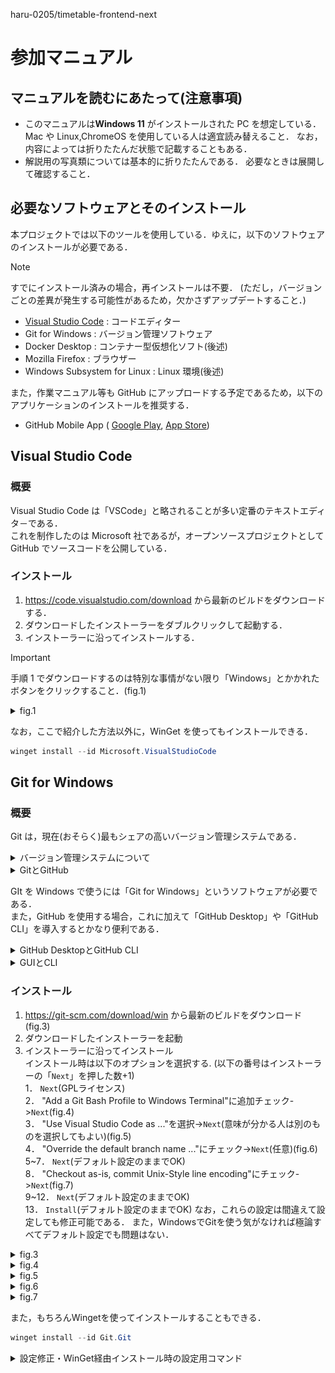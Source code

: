 haru-0205/timetable-frontend-next

# 参加マニュアル

## マニュアルを読むにあたって(注意事項)

- このマニュアルは**Windows 11** がインストールされた PC を想定している．
  Mac や Linux,ChromeOS を使用している人は適宜読み替えること．
  なお，内容によっては折りたたんだ状態で記載することもある．
- 解説用の写真類については基本的に折りたたんである．
  必要なときは展開して確認すること．

## 必要なソフトウェアとそのインストール

本プロジェクトでは以下のツールを使用している．ゆえに，以下のソフトウェアのインストールが必要である．

> [!NOTE]
> すでにインストール済みの場合，再インストールは不要．
> (ただし，バージョンごとの差異が発生する可能性があるため，欠かさずアップデートすること．)

- [Visual Studio Code](#visual-studio-code) : コードエディター
- Git for Windows : バージョン管理ソフトウェア
- Docker Desktop : コンテナー型仮想化ソフト(後述)
- Mozilla Firefox : ブラウザー
- Windows Subsystem for Linux : Linux 環境(後述)

また，作業マニュアル等も GitHub にアップロードする予定であるため，以下のアプリケーションのインストールを推奨する．

- GitHub Mobile App (
  [Google Play](https://play.google.com/store/apps/details?id=com.github.android&pcampaignid=web_share),
  [App Store](https://apps.apple.com/jp/app/github/id1477376905))

## Visual Studio Code

### 概要

Visual Studio Code は「VSCode」と略されることが多い定番のテキストエディタ－である．  
これを制作したのは Microsoft 社であるが，オープンソースプロジェクトとして GitHub でソースコードを公開している．

### インストール

1. https://code.visualstudio.com/download から最新のビルドをダウンロードする．
2. ダウンロードしたインストーラーをダブルクリックして起動する．
3. インストーラーに沿ってインストールする．

> [!IMPORTANT]
> 手順 1 でダウンロードするのは特別な事情がない限り「Windows」とかかれたボタンをクリックすること．(fig.1)

 <details>
 <summary>fig.1</summary>
   
   ![picture1](./pictures/onboading/vscode-dl.png) 
 
 </details>

なお，ここで紹介した方法以外に，WinGet を使ってもインストールできる．

```powershell
winget install --id Microsoft.VisualStudioCode
```

## Git for Windows

### 概要

Git は，現在(おそらく)最もシェアの高いバージョン管理システムである．

<details>
  <summary>バージョン管理システムについて</summary>
  
  バージョン管理システムは，**「いつ」「誰が」「どのファイルを」「どのように」変更したのかを記録**し， **必要に応じて変更前の状態に戻したり**，**1つのプロジェクトから分岐して別々に作業したり**,**それらを統合したりできる便利なシステム**である．  
  バージョン管理システムの筆頭はやはり「Git」であろう．  
  GitはLinuxの創始者でもあるLinus Torvalds氏によって作成された分散型バージョン管理システムである．  
 本プロジェクトでも例にもれずGitを採用する．  
  「Gitは**分散型**バージョン管理システム」と先述したが，分散型バージョン管理システムと対偶をなすのがSubversionなどに代表される「**集中型**バージョン管理システム」である．  
  **分散型**バージョン管理システムは**集中型**バージョン管理システムの欠点を解決すべく生まれた．  
  **集中型**バージョン管理システムでは，データは1つのサーバー上にあり，作業者は**必要なファイルだけ**をダウンロードして作業し，作業が完了したらサーバーにアップロードをする，というシステムである．このシステムの最大の欠点として，「サーバーが落ちると開発がストップする」ということが挙げられる．  
  一方，**分散型**バージョン管理システムは，作業者は**リポジトリのローカルコピー**を作成し，**適宜ローカルリポジトリをアップデートしながら**作業する形式である．こうすれば，必要なデータはすべて各作業者の手元にあるので万一サーバーが落ちても開発が止まらない．  
  Gitの細かい使い方については後日講習を行う．
  
</details>
<details>
  <summary>GitとGitHub</summary>

Git は先述の通りバージョン管理システムであり，GitHub は Git のホスティングサービスである．  
つまり，GitHub は**自分でサーバーを準備せずとも**ソースコードを公開したり共有したりできる Web サービスである．  
もちろん，Git のホスティングサービスは GitHub だけではない．有名なものを挙げると「GitLab」「GitBucket」あたりがそうである．  
その中でも，GitHub は特にシェアが高く，情報が多いため本プロジェクトでは GitHub を採用する．(というかここにこれを書いている時点で GitHub を使っていることになるのだが...)

</details>

GIt を Windows で使うには「Git for Windows」というソフトウェアが必要である．  
また，GitHub を使用する場合，これに加えて「GitHub Desktop」や「GitHub CLI」を導入するとかなり便利である．

<details>
  <summary>GitHub DesktopとGitHub CLI</summary>

GitHub Desktop と GitHub CLI はともに**GitHub の**アプリケーションである．(**Git のアプリではないことに注意!**)  
 GitHub Desktop は**Git リポジトリのローカルコピーの作成などが簡単にできる**ソフトウェアである．
GitHub CLI は**CLI 環境下**で**GitHub のほぼすべての機能にアクセスできる**ソフトウェアである．  
 本プロジェクトでは GitHub CLI を用いて Issue の作成などを簡単にできるスクリプトを作成予定である．

</details>
<details>
  <summary>GUIとCLI</summary>

  GUI(Graphical User Interface)は，いわば我々が見ている，グラフィカルな画面のことである．マウスやキーボードなどで直感的に操作可能である．

  ![GUI](./pictures/onboading/gui.png)
  CLI(Command Line Interface)は，(イメージとしては)真っ黒の画面にただ文字だけが表示されている画面である．基本的にキーボードのみで操作する．

  ![CLI](./pictures/onboading/cli.png)

  なお，CLIはCUI:Command User Interface/Caractor-based User Interface ともいう．

</details>

### インストール
1. https://git-scm.com/download/win から最新のビルドをダウンロード(fig.3)
2. ダウンロードしたインストーラーを起動
3. インストーラーに沿ってインストール  
   インストール時は以下のオプションを選択する. (以下の番号はインストーラーの「`Next`」を押した数+1)  
   1． `Next`(GPLライセンス)  
   2． "Add a Git Bash Profile to Windows Terminal"に追加チェック->`Next`(fig.4)  
   3． "Use Visual Studio Code as ..."を選択->`Next`(意味が分かる人は別のものを選択してもよい)(fig.5)  
   4． "Override the default branch name ..."にチェック->`Next`(任意)(fig.6)  
   5~7． `Next`(デフォルト設定のままでOK)  
   8． "Checkout as-is, commit Unix-Style line encoding"にチェック->`Next`(fig.7)  
   9~12． `Next`(デフォルト設定のままでOK)  
   13． `Install`(デフォルト設定のままでOK)
なお，これらの設定は間違えて設定しても修正可能である．
また，WindowsでGitを使う気がなければ極論すべてデフォルト設定でも問題はない．

<details>
  <summary>fig.3</summary>
  ![fig.3](./pictures/onboading/git-dl.png)
</details>
<details>
  <summary>fig.4</summary>
  ![fig.4](./pictures/onboading/git-setup-1.png)
</details>
<details>
  <summary>fig.5</summary>
  ![fig.5](./pictures/onboading/git-setup-2.png)
</details>
<details>
  <summary>fig.6</summary>
  ![fig.3](./pictures/onboading/git-setup-3.png)
</details>
<details>
  <summary>fig.7</summary>
  ![fig.3](./pictures/onboading/git-setup-4.png)
</details>


また，もちろんWingetを使ってインストールすることもできる．
```powershell
winget install --id Git.Git
```
<details>
  <summary>設定修正・WinGet経由インストール時の設定用コマンド</summary>
</details>

